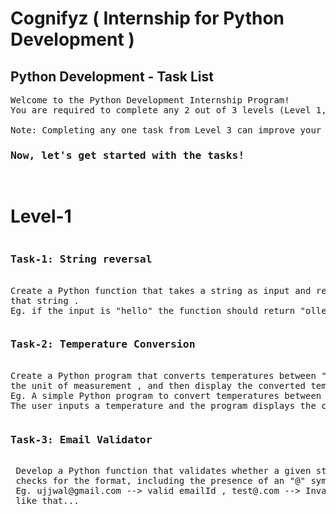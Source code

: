 <h1>Cognifyz ( Internship for Python Development )</h1>
<h2> Python Development - Task List </h2>

<pre>
Welcome to the Python Development Internship Program!
You are required to complete any 2 out of 3 levels (Level 1, 2, or 3). These levels are designed to suit your schedule and make the learning journey engaging and rewarding.

Note: Completing any one task from Level 3 can improve your chances of receiving a stipend.
<h3>Now, let's get started with the tasks!</h3>
</pre>
<h1>Level-1</h1>
<pre><h3>Task-1: String reversal</h3>
Create a Python function that takes a string as input and returns the reverse of
that string .
Eg. if the input is "hello" the function should return "olleh".
</pre>
<pre><h3>Task-2: Temperature Conversion</h3>
Create a Python program that converts temperatures between " Celsius and Fehrenheit ". Prompt the user to enter a temperature value and <br/>the unit of measurement , and then display the converted temperature.
Eg. A simple Python program to convert temperatures between Celsius and Fahrenheit.  
The user inputs a temperature and the program displays the converted value.
</pre>

<pre><h3>Task-3: Email Validator</h3>
 Develop a Python function that validates whether a given string is a valid email address. Implement <br/> checks for the format, including the presence of an "@" symbol and a domain name
 Eg. ujjwal@gmail.com --> valid emailId , test@.com --> Invalid emailId
 like that...
</pre>